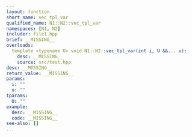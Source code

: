 ```yaml
---
layout: function
short_name: vec_tpl_var
qualified_name: N1::N2::vec_tpl_var
namespaces: [N1, N2]
includer: file1.hpp
brief: __MISSING__
overloads:
  template <typename U> void N1::N2::vec_tpl_var(int i, U &&... u):
    desc: __MISSING__
    source: src/test.hpp
desc: __MISSING__
return_value: __MISSING__
params:
  i: ""
  u: ""
tparams:
  U: ""
example:
  desc: __MISSING__
  code: __MISSING__
see-also: []
...
```


